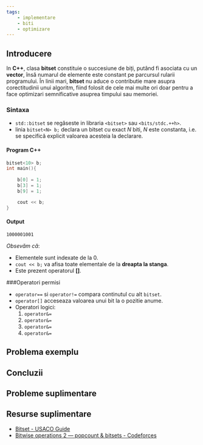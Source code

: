 ```yaml
---
tags:
    - implementare
    - biti
    - optimizare
---
```




## Introducere
In **C++**, clasa **bitset** constituie o succesiune de biți, putând fi asociata cu un **vector**, însă numarul de elemente este constant pe parcursul rularii programului. În linii mari, **bitset** nu aduce o contributie mare asupra corectitudinii unui algoritm, fiind folosit de cele mai multe ori doar pentru a face optimizari semnificative asuprea timpului sau memoriei. 

### Sintaxa 
* ```std::bitset``` se regăseste in libraria ```<bitset>``` sau ```<bits/stdc.++h>```.
* linia ```bitset<N> b;``` declara un bitset cu exact $N$ biti, $N$ este constanta, i.e. se specifică explicit valoarea acesteia la declarare.

#### Program C++
```cpp
bitset<10> b;
int main(){
	
	b[0] = 1;
	b[3] = 1;
	b[9] = 1;

	cout << b;
}

```

#### Output
```1000001001```

*Obsevăm că*:
* Elementele sunt indexate de la $0$.
* ```cout << b;``` va afisa toate elementale de la **dreapta la stanga**. 
* Este prezent operatorul **[]**.


###Operatori permisi

* ```operator==``` si ```operator!=``` compara continutul cu alt ```bitset```. 
* ```operator[]``` acceseaza valoarea unui bit la o pozitie anume.
* Operatori logici: 
	1. ```operator&=``` 
	2. ```operator&=```
	3. ```operator&=```
	4. ```operator&=```
## Problema exemplu

## Concluzii

## Probleme suplimentare

## Resurse suplimentare

* [Bitset - USACO Guide](https://usaco.guide/plat/bitsets)
* [Bitwise operations 2 — popcount & bitsets - Codeforces](https://codeforces.com/blog/entry/73558)
